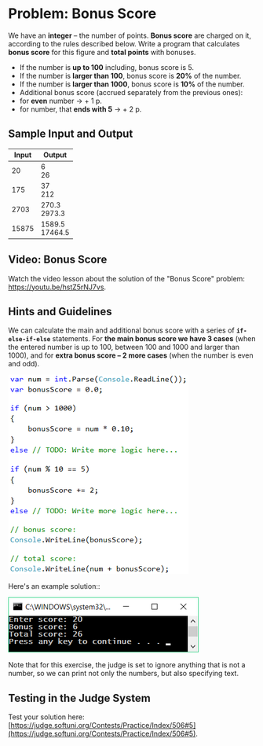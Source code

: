 # Problem: Bonus Score

We have an **integer** – the number of points. **Bonus score** are charged on it, according to the rules described below. Write a program that calculates **bonus score** for this figure and **total points** with bonuses.

- If the number is **up to 100** including, bonus score is 5.
- If the number is **larger than 100**, bonus score is **20%** of the number.
- If the number is **larger than 1000**, bonus score is **10%** of the number.
- Additional bonus score (accrued separately from the previous ones):
- for **even** number -> + 1 p.
- for number, that **ends with 5** -> + 2 p.
 
## Sample Input and Output

| Input | Output |
| --- | ---- |
| 20 | 6<br>26 |
| 175 | 37<br>212 |
| 2703 | 270.3<br>2973.3 |
| 15875 | 1589.5<br>17464.5 |

## Video: Bonus Score

Watch the video lesson about the solution of the "Bonus Score" problem: https://youtu.be/hstZ5rNJ7vs.

## Hints and Guidelines

We can calculate the main and additional bonus score with a series of **`if-else-if-else`** statements. For **the main bonus score we have 3 cases** (when the entered number is up to 100, between 100 and 1000 and larger than 1000), and for **extra bonus score – 2 more cases** (when the number is even and odd).

![](/assets/chapter-3-images/06.Bonus-score-01.png)

Here's an example solution::

![](/assets/chapter-3-images/06.Bonus-score-02.png)

Note that for this exercise, the judge is set to ignore anything that is not a number, so we can print not only the numbers, but also specifying text.

## Testing in the Judge System

Test your solution here: [https://judge.softuni.org/Contests/Practice/Index/506#5](https://judge.softuni.org/Contests/Practice/Index/506#5).
